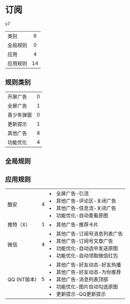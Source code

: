 # 订阅

v7

|||
| - |:-:|
|类别|6|
|全局规则|0|
|应用|4|
|应用规则|14|

## 规则类别

|||
| - |:-:|
|开屏广告|0|
|全屏广告|1|
|青少年弹窗|0|
|更新提示|1|
|其他广告|8|
|功能优化|4|

## 全局规则



## 应用规则

||||
| - |:-:|-|
|酷安|4|<li>全屏广告-引流<li>其他广告-评论区-关闭广告<li>其他广告-信息流-关闭广告<li>功能优化-自动查看原图|
|推特（X）|1|<li>其他广告-推荐卡片|
|微信|4|<li>其他广告-订阅号消息列表广告<li>其他广告-订阅号文章广告<li>功能优化-自动选中发送原图<li>功能优化-自动领取微信红包|
|QQ (NT版本)|5|<li>其他广告-好友动态-好友热播<li>其他广告-好友动态-为你推荐<li>其他广告-消息列表顶部<li>功能优化-图片自动勾选原图<li>更新提示-QQ更新提示|
